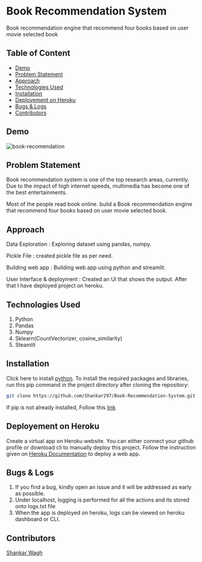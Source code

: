 # Book Recommendation System
Book recommendation engine that recommend four books based on user movie selected book

## Table of Content
  * [Demo](#demo)
  * [Problem Statement](#problem-statement)
  * [Approach](#approach)
  * [Technologies Used](#technologies-used)
  * [Installation](#installation)
  * [Deployement on Heroku](#deployement-on-heroku)
  * [Bugs & Logs](#bugs--logs)
  * [Contributors](#contributors)

## Demo
![book-recomendation](https://user-images.githubusercontent.com/76767335/171601603-cda30299-ca3b-4a62-9c4b-c1fe16992510.gif)


## Problem Statement
Book recommendation system is one of the top research areas, currently. Due to the impact of high internet speeds, multimedia has become one of the best entertainments. 

Most of the people read book online. bulid a Book recommendation engine that recommend four books based on user movie selected book.

## Approach
Data Exploration : Exploring dataset using pandas, numpy.

Pickle File : created pickle file as per need.

Building web app : Building web app using python and streamlit.

User Interface & deployment :  Created an UI that shows the output.
                          After that I have deployed project on heroku.
## Technologies Used
 
   1. Python 
   2. Pandas
   3. Numpy
   4. Sklearn(CountVectorizer, cosine_similarity)
   5. Steamlit

## Installation
Click here to install [python](https://www.python.org/downloads/). To install the required packages and libraries, run this pip command in the project directory after cloning the repository:
```bash
git clone https://github.com/Shankar297/Book-Recommendation-System.git
```

If pip is not already installed, Follow this [link](https://pip.pypa.io/en/stable/installation/)

## Deployement on Heroku
Create a virtual app on Heroku website. You can either connect your github profile or download cli to manually deploy this project.
Follow the instruction given on [Heroku Documentation](https://devcenter.heroku.com/articles/getting-started-with-python) to deploy a web app.

## Bugs & Logs

1. If you find a bug, kindly open an issue and it will be addressed as early as possible.
2. Under localhost, logging is performed for all the actions and its stored onto logs.txt file
3. When the app is deployed on heroku, logs can be viewed on  heroku dashboard or CLI.

## Contributors
  [Shankar Wagh](https://github.com/Shankar297)
